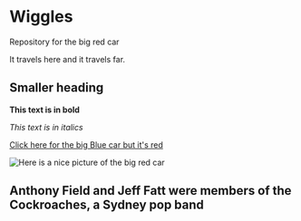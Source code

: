 # Wiggles
Repository for the big red car

It travels here and it travels far.

## Smaller heading

**This text is in bold**

*This text is in italics*

[Click here for the big Blue car but it's red](https://www.youtube.com/watch?v=VWlNh8a8Xpk)

![Here is a nice picture of the big red car](https://www.theautochannel.com/news/2012/12/10/059734-volkswagen-big-red-car-auction-goes-live.1-lg.jpg)


## Anthony Field and Jeff Fatt were members of the Cockroaches, a Sydney pop band 
